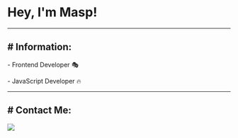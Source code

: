 <h1> Hey, I'm Masp! </h1>
<hr>
<h2> # Information:</h2>
<p> 
- Frontend Developer 🎭
</p>
<p> 
- JavaScript Developer 🔥
</p>
<hr>
<h2> # Contact Me: </h2>


<p align="left">
  <img src="https://capsule-render.vercel.app/api?type=waving&color=gradient&height=100&section=footer"/>
</p>
